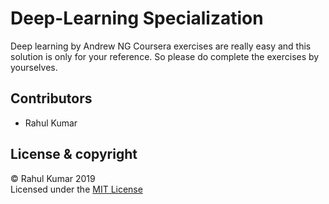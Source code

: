 # Deep-Learning Specialization
Deep learning by Andrew NG
Coursera exercises are really easy and this solution is only for your reference.
So please do complete the exercises by yourselves.

## Contributors  
 - Rahul Kumar
 ## License & copyright
 © Rahul Kumar 2019    
 Licensed under the [MIT License](LICENSE)
